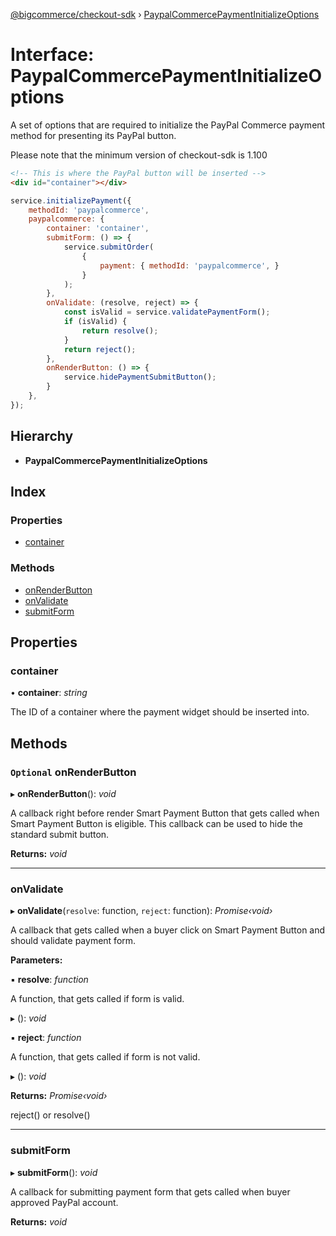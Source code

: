 [@bigcommerce/checkout-sdk](../README.md) › [PaypalCommercePaymentInitializeOptions](paypalcommercepaymentinitializeoptions.md)

# Interface: PaypalCommercePaymentInitializeOptions

A set of options that are required to initialize the PayPal Commerce payment
method for presenting its PayPal button.

Please note that the minimum version of checkout-sdk is 1.100
```html
<!-- This is where the PayPal button will be inserted -->
<div id="container"></div>
```

```js
service.initializePayment({
    methodId: 'paypalcommerce',
    paypalcommerce: {
        container: 'container',
        submitForm: () => {
            service.submitOrder(
                {
                    payment: { methodId: 'paypalcommerce', }
                }            
            );
        },
        onValidate: (resolve, reject) => {
            const isValid = service.validatePaymentForm();
            if (isValid) {
                return resolve();
            }
            return reject();
        },
        onRenderButton: () => {
            service.hidePaymentSubmitButton();
        }
    },
});
```

## Hierarchy

* **PaypalCommercePaymentInitializeOptions**

## Index

### Properties

* [container](paypalcommercepaymentinitializeoptions.md#container)

### Methods

* [onRenderButton](paypalcommercepaymentinitializeoptions.md#optional-onrenderbutton)
* [onValidate](paypalcommercepaymentinitializeoptions.md#onvalidate)
* [submitForm](paypalcommercepaymentinitializeoptions.md#submitform)

## Properties

###  container

• **container**: *string*

The ID of a container where the payment widget should be inserted into.

## Methods

### `Optional` onRenderButton

▸ **onRenderButton**(): *void*

A callback right before render Smart Payment Button that gets called when
Smart Payment Button is eligible. This callback can be used to hide the standard submit button.

**Returns:** *void*

___

###  onValidate

▸ **onValidate**(`resolve`: function, `reject`: function): *Promise‹void›*

A callback that gets called when a buyer click on Smart Payment Button
and should validate payment form.

**Parameters:**

▪ **resolve**: *function*

A function, that gets called if form is valid.

▸ (): *void*

▪ **reject**: *function*

A function, that gets called if form is not valid.

▸ (): *void*

**Returns:** *Promise‹void›*

reject() or resolve()

___

###  submitForm

▸ **submitForm**(): *void*

A callback for submitting payment form that gets called
when buyer approved PayPal account.

**Returns:** *void*

